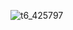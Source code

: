 ![t6_425797](https://user-images.githubusercontent.com/17806205/213070132-68681071-cceb-48cd-bdce-d55b5ff451f7.jpg)